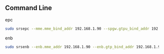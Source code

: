 ## Command Line

epc
```bash
sudo srsepc --mme.mme_bind_addr 192.168.1.90 --spgw.gtpu_bind_addr 192.168.1.90
```

enb
```bash
sudo srsenb --enb.mme_addr 192.168.1.90 --enb.gtp_bind_addr 192.168.1.93 --enb.s1c_bind_addr 192.168.1.93
```
